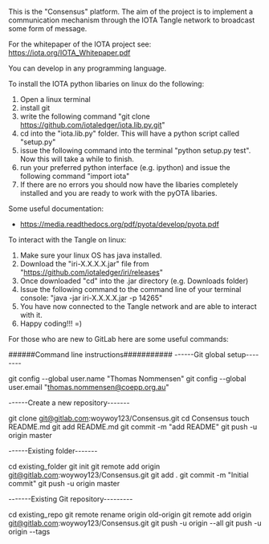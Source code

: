 This is the "Consensus" platform. The aim of the project is to implement a communication mechanism through the IOTA Tangle network to broadcast some form of message. 

For the whitepaper of the IOTA project see: https://iota.org/IOTA_Whitepaper.pdf

You can develop in any programming language. 

To install the IOTA python libaries on linux do the following:
1. Open a linux terminal 
2. install git 
3. write the following command "git clone https://github.com/iotaledger/iota.lib.py.git"
4. cd into the "iota.lib.py" folder. This will have a python script called "setup.py"
5. issue the following command into the terminal "python setup.py test". Now this will take a while to finish.
6. run your preferred python interface (e.g. ipython) and issue the following command "import iota"
7. If there are no errors you should now have the libaries completely installed and you are ready to work with the pyOTA libaries.


Some useful documentation:
- https://media.readthedocs.org/pdf/pyota/develop/pyota.pdf

To interact with the Tangle on linux:
1. Make sure your linux OS has java installed.
2. Download the "iri-X.X.X.X.jar" file from "https://github.com/iotaledger/iri/releases"
3. Once downloaded "cd" into the .jar directory (e.g. Downloads folder) 
4. Issue the following command to the command line of your terminal console: "java -jar iri-X.X.X.X.jar -p 14265"
5. You have now connected to the Tangle network and are able to interact with it.
6. Happy coding!!! =)




For those who are new to GitLab here are some useful commands:

######Command line instructions###########
------Git global setup--------

git config --global user.name "Thomas Nommensen"
git config --global user.email "thomas.nommensen@coepp.org.au"

------Create a new repository-------

git clone git@gitlab.com:woywoy123/Consensus.git
cd Consensus
touch README.md
git add README.md
git commit -m "add README"
git push -u origin master

------Existing folder-------

cd existing_folder
git init
git remote add origin git@gitlab.com:woywoy123/Consensus.git
git add .
git commit -m "Initial commit"
git push -u origin master

-------Existing Git repository---------

cd existing_repo
git remote rename origin old-origin
git remote add origin git@gitlab.com:woywoy123/Consensus.git
git push -u origin --all
git push -u origin --tags







